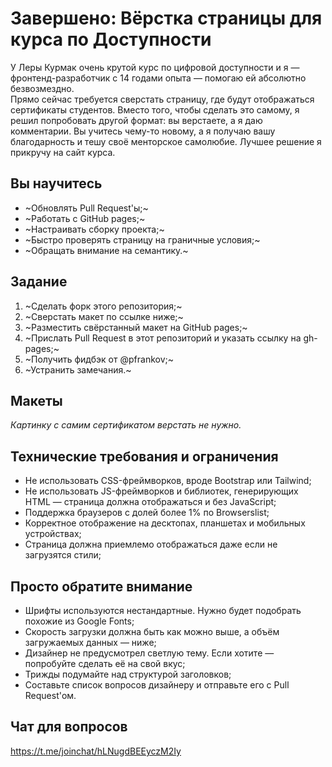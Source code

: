 # Завершено: Вёрстка страницы для курса по Доступности
У Леры Курмак очень крутой курс по цифровой доступности и я — фронтенд-разработчик с 14 годами опыта — помогаю ей абсолютно безвозмездно.  
Прямо сейчас требуется сверстать страницу, где будут отображаться сертификаты студентов. Вместо того, чтобы сделать это самому, я решил попробовать другой формат: вы верстаете, а я даю комментарии. Вы учитесь чему-то новому, а я получаю вашу благодарность и тешу своё менторское самолюбие. Лучшее решение я прикручу на сайт курса.

## Вы научитесь
- ~Обновлять Pull Request'ы;~
- ~Работать с GitHub pages;~
- ~Настраивать сборку проекта;~
- ~Быстро проверять страницу на граничные условия;~
- ~Обращать внимание на семантику.~

## Задание
1. ~Сделать форк этого репозитория;~
2. ~Сверстать макет по ссылке ниже;~
3. ~Разместить свёрстанный макет на GitHub pages;~
4. ~Прислать Pull Request в этот репозиторий и указать ссылку на gh-pages;~
5. ~Получить фидбэк от @pfrankov;~
6. ~Устранить замечания.~

## Макеты
_Картинку с самим сертификатом верстать не нужно._

## Технические требования и ограничения
- Не использовать CSS-фреймворков, вроде Bootstrap или Tailwind;
- Не использовать JS-фреймворков и библиотек, генерирующих HTML — страница должна отображаться и без JavaScript;
- Поддержка браузеров с долей более 1% по Browserslist;
- Корректное отображение на десктопах, планшетах и мобильных устройствах;
- Страница должна приемлемо отображаться даже если не загрузятся стили;

## Просто обратите внимание
- Шрифты используются нестандартные. Нужно будет подобрать похожие из Google Fonts;
- Скорость загрузки должна быть как можно выше, а объём загружаемых данных — ниже;
- Дизайнер не предусмотрел светлую тему. Если хотите — попробуйте сделать её на свой вкус;
- Трижды подумайте над структурой заголовков;
- Составьте список вопросов дизайнеру и отправьте его с Pull Request'ом.

## Чат для вопросов
https://t.me/joinchat/hLNugdBEEyczM2Iy
